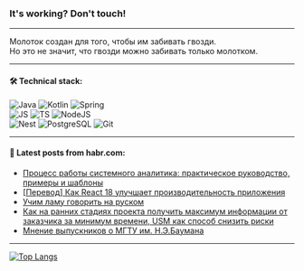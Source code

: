 ### It's working? Don't touch!

---
Молоток создан для того, чтобы им забивать гвозди. <br>
Но это не значит, что гвозди можно забивать только молотком.

---

#### 🛠️ Technical stack:

![Java](https://img.shields.io/badge/Java-informational?logo=Oracle&style=flat&logoColor=white&color=FF4500)
![Kotlin](https://img.shields.io/badge/Kotlin-informational?logo=Kotlin&style=flat&logoColor=white&color=774D97)
![Spring](https://img.shields.io/badge/SpringBoot-informational?logo=SpringBoot&style=flat&logoColor=white&color=6DB33F) <br>
![JS](https://img.shields.io/badge/JS-informational?logo=javaScript&style=flat&logoColor=black&color=F7Df1E)
![TS](https://img.shields.io/badge/TypeScript-informational?logo=typeScript&style=flat&logoColor=black&color=0667A8)
![NodeJS](https://img.shields.io/badge/NodeJS-informational?logo=node.js&style=flat&logoColor=white&color=70A760) <br>
![Nest](https://img.shields.io/badge/NestJS-informational?logo=NestJS&style=flat&logoColor=white&color=E0234E)
![PostgreSQL](https://img.shields.io/badge/PostgreSQL-informational?logo=PostgreSQL&style=flat&logoColor=white&color=DAA520)
![Git](https://img.shields.io/badge/Git-informational?logo=git&style=flat&logoColor=white&color=778899)

___

#### 💬 Latest posts from habr.com:

<!-- BLOG-POST-LIST:START -->
- [Процесс работы системного аналитика: практическое руководство, примеры и шаблоны](https://habr.com/ru/articles/749524/?utm_source=habrahabr&utm_medium=rss&utm_campaign=749524)
- [[Перевод] Как React 18 улучшает производительность приложения](https://habr.com/ru/articles/749866/?utm_source=habrahabr&utm_medium=rss&utm_campaign=749866)
- [Учим ламу говорить на руском](https://habr.com/ru/articles/749864/?utm_source=habrahabr&utm_medium=rss&utm_campaign=749864)
- [Как на ранних стадиях проекта получить максимум информации от заказчика за минимум времени, USM как способ снизить риски](https://habr.com/ru/articles/749854/?utm_source=habrahabr&utm_medium=rss&utm_campaign=749854)
- [Мнение выпускников о МГТУ им. Н.Э.Баумана](https://habr.com/ru/articles/749846/?utm_source=habrahabr&utm_medium=rss&utm_campaign=749846)
<!-- BLOG-POST-LIST:END -->

---
[![Top Langs](https://github-readme-stats-git-master-advtsetting-gmailcom.vercel.app/api/top-langs/?username=zloylis&langs_count=10&hide_title=false&title_color=e6edf3&size_weight=0.5&count_weight=0.5&layout=compact&hide_border=true&theme=dracula)](https://github.com/zloylis)

<!-- ![GitHub stats](https://github-readme-stats-git-master-advtsetting-gmailcom.vercel.app/api?username=zloylis&show_icons=true&hide_border=true&theme=dracula&hide_title=true&include_all_commits=true&count_private=true&hide=contribs&hide_rank=true) -->
